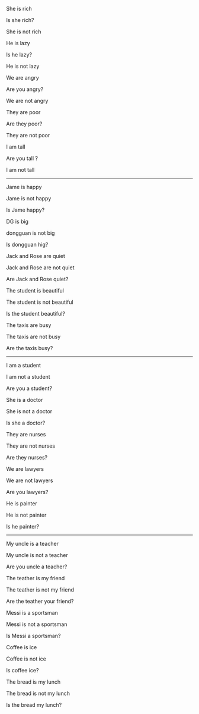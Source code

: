 She is rich

Is she rich?

She is not rich

He is lazy

Is he lazy?

He is not lazy

We are angry

Are you angry?

We are not angry

They are poor

Are they poor?

They are not poor

I am tall

Are you tall ?

I am not tall 

------

Jame is happy

Jame is not happy

Is Jame happy?

DG is big

dongguan is not big

Is dongguan hig?

Jack and Rose are quiet

Jack and Rose are not quiet

Are Jack and Rose quiet?

The student is beautiful

The student is not beautiful

Is the student beautiful?

The taxis are busy

The taxis are not busy 

Are the taxis busy?

------

I am a student

I am not a student

Are you a student?

She is a doctor

She is not a doctor

Is she a doctor?

They are nurses

They are not nurses

Are they nurses?

We are lawyers

We are not lawyers

Are you lawyers?

He is painter

He is not painter

Is he painter?

------

My uncle is a teacher

My uncle is not a teacher

Are you uncle a teacher?

The teather is my friend

The teather is not my friend

Are the teather your friend?

Messi is a sportsman

Messi is not a sportsman

Is Messi a sportsman?

Coffee is ice

Coffee is not ice

Is coffee ice?

The bread is my lunch

The bread is not my lunch

Is the bread my lunch?

